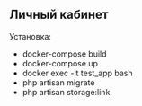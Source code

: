 ## Личный кабинет

Установка:
- docker-compose build
- docker-compose up
- docker exec -it test_app bash
- php artisan migrate
- php artisan storage:link
